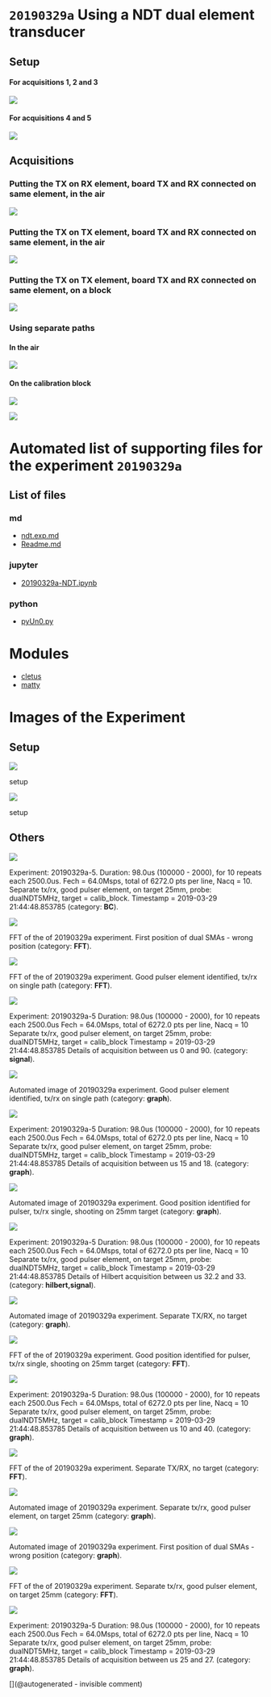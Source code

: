 # `20190329a` Using a NDT dual element transducer

## Setup

#### For acquisitions 1, 2 and 3

![](/matty/20190329a/photos/P_20190329_214159.jpg)

#### For acquisitions 4 and 5

![](/matty/20190329a/photos/P_20190329_214504.jpg)

## Acquisitions

### Putting the TX on RX element, board TX and RX connected on same element, in the air 

![](/matty/20190329a/images/20190329a-1.jpg)

### Putting the TX on TX element, board TX and RX connected on same element, in the air 

![](/matty/20190329a/images/20190329a-2.jpg)

### Putting the TX on TX element, board TX and RX connected on same element, on a block

![](/matty/20190329a/images/20190329a-3.jpg)

### Using separate paths

#### In the air

![](/matty/20190329a/images/20190329a-4.jpg)

#### On the calibration block

![](/matty/20190329a/images/20190329a-5.jpg)

![](/matty/20190329a/images/details_15-18_20190329a-5.jpg)




# Automated list of supporting files for the __experiment `20190329a`__

## List of files

### md

* [ndt.exp.md](/matty/20190329a/ndt.exp.md)
* [Readme.md](/matty/20190329a/Readme.md)


### jupyter

* [20190329a-NDT.ipynb](/matty/20190329a/20190329a-NDT.ipynb)


### python

* [pyUn0.py](/matty/20190329a/pyUn0.py)





# Modules

* [cletus](/retired/cletus/)
* [matty](/matty/)




# Images of the Experiment

## Setup

![](/matty/20190329a/photos/P_20190329_214504.jpg)

setup

![](/matty/20190329a/photos/P_20190329_214159.jpg)

setup

## Others

![](/matty/20190329a/images/2DArray_20190329a-5.jpg)

Experiment: 20190329a-5. Duration: 98.0us (100000 - 2000), for 10 repeats each 2500.0us. Fech = 64.0Msps, total of 6272.0 pts per line, Nacq = 10. Separate tx/rx, good pulser element, on target 25mm, probe: dualNDT5MHz, target = calib_block. Timestamp = 2019-03-29 21:44:48.853785 (category: __BC__).

![](/matty/20190329a/images/20190329a-1-fft.jpg)

FFT of the of 20190329a experiment. First position of dual SMAs - wrong position (category: __FFT__).

![](/matty/20190329a/images/20190329a-2-fft.jpg)

FFT of the of 20190329a experiment. Good pulser element identified, tx/rx on single path (category: __FFT__).

![](/matty/20190329a/images/details_0-90_20190329a-5.jpg)

Experiment: 20190329a-5
Duration: 98.0us (100000 - 2000), for 10 repeats each 2500.0us
Fech = 64.0Msps, total of 6272.0 pts per line, Nacq = 10
Separate tx/rx, good pulser element, on target 25mm, probe: dualNDT5MHz, target = calib_block
Timestamp = 2019-03-29 21:44:48.853785
Details of acquisition between us 0 and 90. (category: __signal__).

![](/matty/20190329a/images/20190329a-2.jpg)

Automated image of 20190329a experiment. Good pulser element identified, tx/rx on single path (category: __graph__).

![](/matty/20190329a/images/details_15-18_20190329a-5.jpg)

Experiment: 20190329a-5
Duration: 98.0us (100000 - 2000), for 10 repeats each 2500.0us
Fech = 64.0Msps, total of 6272.0 pts per line, Nacq = 10
Separate tx/rx, good pulser element, on target 25mm, probe: dualNDT5MHz, target = calib_block
Timestamp = 2019-03-29 21:44:48.853785
Details of acquisition between us 15 and 18. (category: __graph__).

![](/matty/20190329a/images/20190329a-3.jpg)

Automated image of 20190329a experiment. Good position identified for pulser, tx/rx single, shooting on 25mm target (category: __graph__).

![](/matty/20190329a/images/details_alllines_avg_32.2-33_20190329a-5.jpg)

Experiment: 20190329a-5
Duration: 98.0us (100000 - 2000), for 10 repeats each 2500.0us
Fech = 64.0Msps, total of 6272.0 pts per line, Nacq = 10
Separate tx/rx, good pulser element, on target 25mm, probe: dualNDT5MHz, target = calib_block
Timestamp = 2019-03-29 21:44:48.853785
Details of Hilbert acquisition between us 32.2 and 33. (category: __hilbert,signal__).

![](/matty/20190329a/images/20190329a-4.jpg)

Automated image of 20190329a experiment. Separate TX/RX, no target (category: __graph__).

![](/matty/20190329a/images/20190329a-3-fft.jpg)

FFT of the of 20190329a experiment. Good position identified for pulser, tx/rx single, shooting on 25mm target (category: __FFT__).

![](/matty/20190329a/images/details_10-40_20190329a-5.jpg)

Experiment: 20190329a-5
Duration: 98.0us (100000 - 2000), for 10 repeats each 2500.0us
Fech = 64.0Msps, total of 6272.0 pts per line, Nacq = 10
Separate tx/rx, good pulser element, on target 25mm, probe: dualNDT5MHz, target = calib_block
Timestamp = 2019-03-29 21:44:48.853785
Details of acquisition between us 10 and 40. (category: __graph__).

![](/matty/20190329a/images/20190329a-4-fft.jpg)

FFT of the of 20190329a experiment. Separate TX/RX, no target (category: __FFT__).

![](/matty/20190329a/images/20190329a-5.jpg)

Automated image of 20190329a experiment. Separate tx/rx, good pulser element, on target 25mm (category: __graph__).

![](/matty/20190329a/images/20190329a-1.jpg)

Automated image of 20190329a experiment. First position of dual SMAs - wrong position (category: __graph__).

![](/matty/20190329a/images/20190329a-5-fft.jpg)

FFT of the of 20190329a experiment. Separate tx/rx, good pulser element, on target 25mm (category: __FFT__).

![](/matty/20190329a/images/details_25-27_20190329a-5.jpg)

Experiment: 20190329a-5
Duration: 98.0us (100000 - 2000), for 10 repeats each 2500.0us
Fech = 64.0Msps, total of 6272.0 pts per line, Nacq = 10
Separate tx/rx, good pulser element, on target 25mm, probe: dualNDT5MHz, target = calib_block
Timestamp = 2019-03-29 21:44:48.853785
Details of acquisition between us 25 and 27. (category: __graph__).










[](@autogenerated - invisible comment)